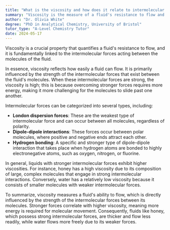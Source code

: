 ```yaml
---
title: "What is the viscosity and how does it relate to intermolecular forces?"
summary: "Viscosity is the measure of a fluid's resistance to flow and is related to intermolecular forces."
author: "Dr. Olivia White"
degree: "PhD in Analytical Chemistry, University of Bristol"
tutor_type: "A-Level Chemistry Tutor"
date: 2024-05-17
---
```


Viscosity is a crucial property that quantifies a fluid's resistance to flow, and it is fundamentally linked to the intermolecular forces acting between the molecules of the fluid.

In essence, viscosity reflects how easily a fluid can flow. It is primarily influenced by the strength of the intermolecular forces that exist between the fluid's molecules. When these intermolecular forces are strong, the viscosity is high; this is because overcoming stronger forces requires more energy, making it more challenging for the molecules to slide past one another.

Intermolecular forces can be categorized into several types, including:

- **London dispersion forces**: These are the weakest type of intermolecular force and can occur between all molecules, regardless of polarity.
- **Dipole-dipole interactions**: These forces occur between polar molecules, where positive and negative ends attract each other.
- **Hydrogen bonding**: A specific and stronger type of dipole-dipole interaction that takes place when hydrogen atoms are bonded to highly electronegative atoms, such as oxygen, nitrogen, or fluorine.

In general, liquids with stronger intermolecular forces exhibit higher viscosities. For instance, honey has a high viscosity due to its composition of large, complex molecules that engage in strong intermolecular interactions. Conversely, water has a relatively low viscosity because it consists of smaller molecules with weaker intermolecular forces.

To summarize, viscosity measures a fluid's ability to flow, which is directly influenced by the strength of the intermolecular forces between its molecules. Stronger forces correlate with higher viscosity, meaning more energy is required for molecular movement. Consequently, fluids like honey, which possess strong intermolecular forces, are thicker and flow less readily, while water flows more freely due to its weaker forces.
    